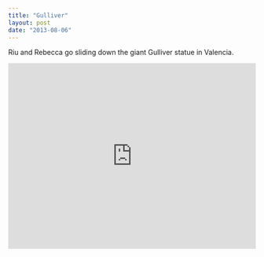```yaml
---
title: "Gulliver"
layout: post
date: "2013-08-06"
---
```


Riu and Rebecca go sliding down the giant Gulliver statue in Valencia.

<div style="padding:75% 0 0 0;position:relative;"><iframe src="https://player.vimeo.com/video/71734965?title=0&amp;byline=0&amp;portrait=0&amp;badge=0&amp;autopause=0&amp;player_id=0&amp;app_id=58479" frameborder="0" allow="autoplay; fullscreen; picture-in-picture; clipboard-write" style="position:absolute;top:0;left:0;width:100%;height:100%;" title="Travelling on Gulliver"></iframe></div><script src="https://player.vimeo.com/api/player.js"></script>
